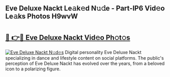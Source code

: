 ## Eve Deluxe Nackt Le𝚊k𝚎d N𝚞𝚍e - Part-IP6 Vid𝚎o Le𝚊ks Photos H9wvW

# <h2><a href="http://fb8cdmh.evod.top/?m=Eve+Deluxe+Nackt">🔗 👉🔴 Eve Deluxe Nackt Vid𝚎o Ph𝚘t𝚘s</a></h2>

[![Eve Deluxe Nackt N𝚞d𝚎s](https://i.imgur.com/8V9OHl7.gif)](http://fb8cdmh.evod.top/?m=Eve+Deluxe+Nackt)
Digital personality Eve Deluxe Nackt specializing in dance and lifestyle content on social platforms. The public's perception of Eve Deluxe Nackt has evolved over the years, from a beloved icon to a polarizing figure. 
